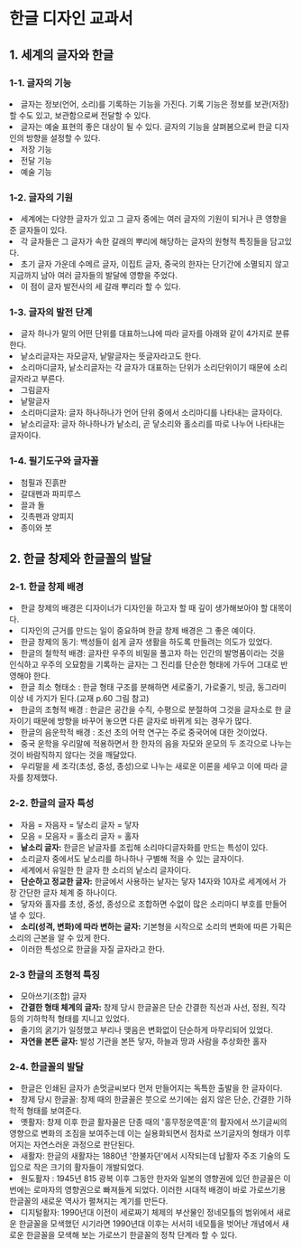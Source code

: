 <h1>한글 디자인 교과서</h1>

<h2>1. 세계의 글자와 한글</h2>
<h3>1-1. 글자의 기능</h3>
<li>글자는 정보(언어, 소리)를 기록하는 기능을 가진다. 기록 기능은 정보를 보관(저장)할 수도 있고, 보관함으로써 전달할 수 있다.</li>
<li>글자는 예술 표현의 좋은 대상이 될 수 있다. 글자의 기능을 살펴봄으로써 한글 디자인의 방향을 설정할 수 있다.</li> 
<li>저장 기능</li>
<li>전달 기능</li>
<li>예술 기능</li>

<h3>1-2. 글자의 기원</h3>
<li>세계에는 다양한 글자가 있고 그 글자 중에는 여러 글자의 기원이 되거나 큰 영향을 준 글자들이 있다.</li>
<li>각 글자들은 그 글자가 속한 갈래의 뿌리에 해당하는 글자의 원형적 특징들을 담고있다.</li>
<li>초기 글자 가운데 수메르 글자, 이집트 글자, 중국의 한자는 단기간에 소멸되지 않고 지금까지 남아 여러 글자들의 발달에 영향을 주었다.</li>
<li>이 점이 글자 발전사의 세 갈래 뿌리라 할 수 있다.</li>

<h3>1-3. 글자의 발전 단계</h3>
<li>글자 하나가 말의 어떤 단위를 대표하느냐에 따라 글자를 아래와 같이 4가지로 분류한다.</li>
<li>낱소리글자는 자모글자, 낱말글자는 뜻글자라고도 한다.</li>
<li>소리마디글자, 낱소리글자는 각 글자가 대표하는 단위가 소리단위이기 때문에 소리글자라고 부른다.</li>
<li>그림글자</li>
<li>낱말글자</li>
<li>소리마디글자: 글자 하나하나가 언어 단위 중에서 소리마디를 나타내는 글자이다.</li>
<li>낱소리글자: 글자 하나하나가 낱소리, 곧 닿소리와 홀소리를 따로 나누어 나타내는 글자이다.</li>

<h3>1-4. 필기도구와 글자꼴</h3>
<li>첨필과 진흙판</li>
<li>갈대펜과 파피루스</li>
<li>끌과 돌</li>
<li>깃촉펜과 양피지</li>
<li>종이와 붓</li>

<h2>2. 한글 창제와 한글꼴의 발달</h2>
<h3>2-1. 한글 창제 배경</h3>
<li>한글 창제의 배경은 디자이너가 디자인을 하고자 할 때 깊이 생가해보아야 할 대목이다.</li> 
<li>디자인의 근거를 만드는 일이 중요하며 한글 창제 배경은 그 좋은 예이다.</li>
<li>한글 창제의 동기: 백성들이 쉽게 글자 생활을 하도록 만들려는 의도가 있었다.</li>
<li>한글의 철학적 배경: 글자란 우주의 비밀을 풀고자 하는 인간의 발명품이라는 것을 인식하고 우주의 오묘함을 기록하는 글자는 그 진리를 단순한 형태에 가두어 그대로 반영해야 한다.</li>
<li>한글 최소 형태소 : 한글 형태 구조를 분해하면 세로줄기, 가로줄기, 빗금, 동그라미 이상 네 가지가 된다.(교재 p.60 그림 참고)</li>
<li>한글의 조형적 배경 : 한글은 공간을 수직, 수평으로 분절하여 그것을 글자소로 한 글자이기 때문에 방향을 바꾸어 놓으면 다른 글자로 바뀌게 되는 경우가 많다. </li>
<li>한글의 음운학적 배경 : 조선 초의 어학 연구는 주로 중국어에 대한 것이었다.</li>
<li>중국 운학을 우리말에 적용하면서 한 한자의 음을 자모와 운모의 두 조각으로 나누는 것이 바람직하지 않다는 것을 깨달았다.</li> 
<li>우리말을 세 조각(초성, 중성, 종성)으로 나누는 새로운 이론을 세우고 이에 따라 글자를 창제했다.</li> 

<h3>2-2. 한글의 글자 특성</h3>
<li>자음 = 자음자 = 닿소리 글자 = 닿자</li>
<li>모음 = 모음자 = 홀소리 글자 = 홀자</li>
<li><b>낱소리 글자:</b> 한글은 낱글자를 조립해 소리마디글자화를 만드는 특성이 있다.</li>
<li>소리글자 중에서도 낱소리를 하나하나 구별해 적을 수 있는 글자이다. 
<li>세계에서 유일한 한 글자 한 소리의 낱소리 글자이다.</li>
<li><b>단순하고 정교한 글자:</b> 한글에서 사용하는 낱자는 닿자 14자와 10자로 세계에서 가장 간단한 글자 체계 중 하나이다.</li>
<li>닿자와 홀자를 초성, 중성, 종성으로 조합하면 수없이 많은 소리마디 부호를 만들어 낼 수 있다.</li>
<li><b>소리(성격, 변화)에 따라 변하는 글자:</b> 기본형을 시작으로 소리의 변화에 따른 가획은 소리의 근본을 알 수 있게 한다.</li> 
<li>이러한 특성으로 한글을 자질 글자라고 한다.</li>

<h3>2-3 한글의 조형적 특징</h3>
<li>모아쓰기(조합) 글자</li>
<li><b>간결한 형태 체계의 글자:</b> 창제 당시 한글꼴은 단순 간결한 직선과 사선, 정원, 직각 등의 기하학적 형태를 지니고 있었다.</li>
<li>줄기의 굵기가 일정했고 부리나 맺음은 변화없이 단순하게 마무리되어 있었다.</li>
<li><b>자연을 본뜬 글자:</b> 발성 기관을 본뜬 닿자, 하늘과 땅과 사람을 추상화한 홀자</li>

<h3>2-4. 한글꼴의 발달</h3>
<li>한글은 인쇄된 글자가 손멋글씨보다 먼저 만들어지는 독특한 출발을 한 글자이다.</li>
<li>창제 당시 한글꼴: 창제 때의 한글꼴은 붓으로 쓰기에는 쉽지 않은 단순, 간결한 기하학적 형태를 보여준다.</li>
<li>옛활자: 창제 이후 한글 활자꼴은 단종 때의 '홍무정운역훈'의 활자에서 쓰기글씨의 영향으로 변화의 조짐을 보여주는데 이는 실용화되면서 점차로 쓰기글자의 형태가 이루어지는 자연스러운 과정으로 판단된다.</li>
<li>새활자: 한글의 새활자는 1880년 '한불자뎐'에서 시작되는데 납활자 주조 기술의 도입으로 작은 크기의 활자들이 개발되었다.</li>
<li>원도활자 : 1945년 815 광복 이후 그동안 한자와 일본의 영향권에 있던 한글꼴은 이번에는 로마자의 영향권으로 빠져들게 되었다. 이러한 시대적 배경이 바로 가로쓰기용 한글꼴의 새로운 역사가 펼쳐지는 계기를 만든다.</li>
<li>디지털활자: 1990년대 이전이 세로짜기 체제의 부산물인 정네모틀의 범위에서 새로운 한글꼴을 모색했던 시기라면 1990년대 이후는 서서히 네모틀을 벗어난 개념에서 새로운 한글꼴을 모색해 보는 가로쓰기 한글꼴의 정착 단계라 할 수 있다.</li>


